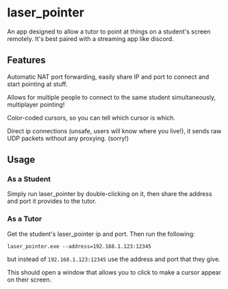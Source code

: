 # laser_pointer

An app designed to allow a tutor to point at things on a student's screen remotely. It's best paired with a streaming
app like discord.

## Features

Automatic NAT port forwarding, easily share IP and port to connect and start pointing at stuff.

Allows for multiple people to connect to the same student simultaneously, multiplayer pointing!

Color-coded cursors, so you can tell which cursor is which.

Direct ip connections (unsafe, users will know where you live!), it sends raw UDP packets without any proxying. (sorry!)

## Usage

### As a Student

Simply run laser_pointer by double-clicking on it, then share the address and port it provides to the tutor.

### As a Tutor

Get the student's laser_pointer ip and port. Then run the following:

```shell
laser_pointer.exe --address=192.168.1.123:12345
```
but instead of `192.168.1.123:12345` use the address and port that they give.

This should open a window that allows you to click to make a cursor appear on their screen.
